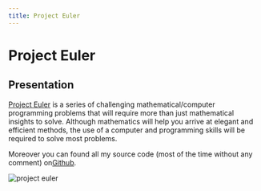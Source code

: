 ```yaml
---
title: Project Euler
---
```


# Project Euler

## Presentation

[Project Euler](http://projecteuler.net) is a series of challenging
mathematical/computer programming problems that will require more than just
mathematical insights to solve. Although mathematics will help you arrive at
elegant and efficient methods, the use of a computer and programming skills
will be required to solve most problems.

Moreover you can found all my source code (most of the time without any
comment) on[Github](https://github.com/maggick/euler).

![project euler](http://projecteuler.net/profile/keller.png)

